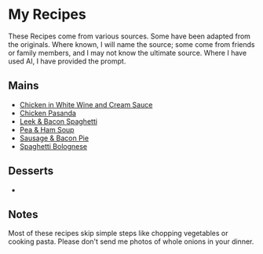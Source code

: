 # My Recipes
These Recipes come from various sources. Some have been adapted from the originals. Where known, I will name the source; some come from friends or family members, and I may not know the ultimate source. Where I have used AI, I have provided the prompt.

## Mains
- [Chicken in White Wine and Cream Sauce](Main/chicken-in-wwc-sauce.md)
- [Chicken Pasanda](Main/chicken-pasanda.md)
- [Leek & Bacon Spaghetti](Main/leek-and-bacon-spaghetti.md)
- [Pea & Ham Soup](Main/pea-and-ham-soup.md)
- [Sausage & Bacon Pie](Main/sausage-and-bacon-pie.md)
- [Spaghetti Bolognese](Main/spaghetti-bolognese.md)

## Desserts
- 

## Notes
Most of these recipes skip simple steps like chopping vegetables or cooking pasta. Please don't send me photos of whole onions in your dinner.